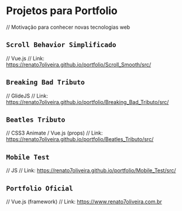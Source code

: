 # Projetos para Portfolio
// Motivação para conhecer novas tecnologias web

## `Scroll Behavior Simplificado`
// Vue.js
// Link: https://renato7oliveira.github.io/portfolio/Scroll_Smooth/src/

## `Breaking Bad Tributo`
// GlideJS
// Link: https://renato7oliveira.github.io/portfolio/Breaking_Bad_Tributo/src/

## `Beatles Tributo`
// CSS3 Animate / Vue.js (props)
// Link: https://renato7oliveira.github.io/portfolio/Beatles_Tributo/src/

## `Mobile Test`
// JS
// Link: https://renato7oliveira.github.io/portfolio/Mobile_Test/src/

## `Portfolio Oficial`
// Vue.js (framework)
// Link: https://www.renato7oliveira.com.br